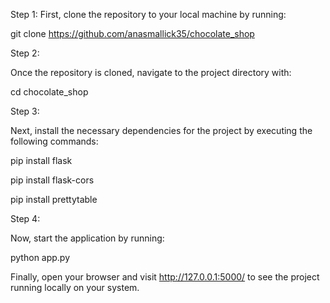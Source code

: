 Step 1:
First, clone the repository to your local machine by running:

git clone https://github.com/anasmallick35/chocolate_shop

Step 2:

Once the repository is cloned, navigate to the project directory with:

cd chocolate_shop

Step 3:

Next, install the necessary dependencies for the project by executing the following commands:

pip install flask

pip install flask-cors

pip install prettytable

Step 4:

Now, start the application by running:

python app.py

Finally, open your browser and visit http://127.0.0.1:5000/ to see the project running locally on your system.
